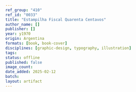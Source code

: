 ```yaml
---
ref_group: "410"
ref_id: "0033"
title: "Estampilha Fiscal Quarenta Centavos"
author_name: []
publisher: []
year: y1970
origin: Argentina
formats: [book, book-cover]
disciplines: [graphic-design, typography, illustration]
tags:
status: offline
published: false
image_count:
date_added: 2025-02-12
batch:
layout: artifact
---
```

